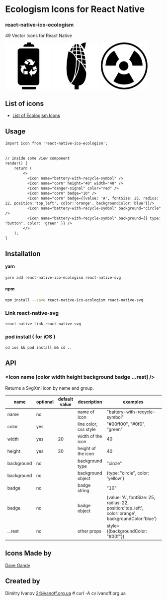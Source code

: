 # Ecologism Icons for React Native

### react-native-ico-ecologism

49 Vector Icons for React Native

<img src="./static/battery-with-recycle-symbol.png" alt="battery-with-recycle-symbol" width="150" height="150"> <img src="./static/corn.png" alt="corn" width="150" height="150"> <img src="./static/danger-signal.png" alt="danger-signal" width="150" height="150">

## List of icons

- [List of Ecologism Icons](http://ico.simpleness.org/pack/ecologism)

## Usage

```
import Icon from 'react-native-ico-ecologism';


// Inside some view component
render() {
    return (
        <>
          <Icon name="battery-with-recycle-symbol" />
          <Icon name="corn" height="40" width="40" />
          <Icon name="danger-signal" color="red" />
          <Icon name="corn" badge="10" />
          <Icon name="corn" badge={{value: 'A', fontSize: 25, radius: 22, position:'top_left', color:'orange', backgroundColor:'blue'}}/>
          <Icon name="battery-with-recycle-symbol" background="circle" />
          <Icon name="battery-with-recycle-symbol" background={{ type: "button", color: 'green' }} />
        </>
    );
}

```

## Installation

#### yarn

```bash
yarn add react-native-ico-ecologism react-native-svg
```

#### npm

```bash
npm install --save react-native-ico-ecologism react-native-svg
```

### Link react-native-svg

```bash
react-native link react-native-svg
```

### pod install ( for iOS )

```
cd ios && pod install && cd ..
```

## API

### <Icon name [color width height background badge ...rest] />

Returns a SvgXml icon by name and group.

 name | optional | default value | description | examples
------|----------|---------------|-------------|---------
name | no |  | name of icon | "battery-with-recycle-symbol"
color | yes | | line color, css style | "#00ff00", "#0f0", "green"
width | yes | 20 | width of the icon | 40
height | yes | 20 | height of the icon | 40
background | no | | background type | "circle"
background | no | | background object | {type: "circle", color: 'yellow'}
badge | no | | badge string | "10"
badge | no | | badge object | {value: 'A', fontSize: 25, radius: 22, position:'top_left', color:'orange', backgroundColor:'blue'}
...rest | no | | other props | style={{backgroundColor: "#00f"}}

## Icons Made by

[Dave Gandy](https://www.flaticon.com/authors/dave-gandy)

## Created by

Dimitry Ivanov <2@ivanoff.org.ua> # curl -A cv ivanoff.org.ua

